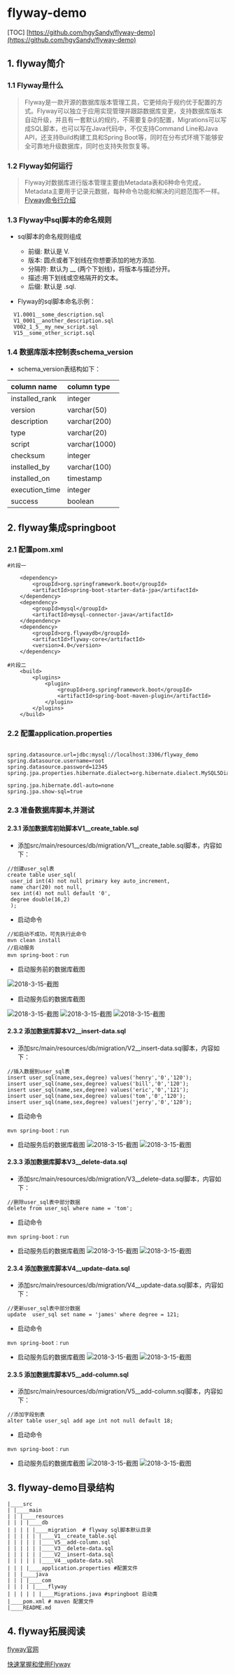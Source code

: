 # flyway-demo
[TOC]
[https://github.com/hgySandy/flyway-demo](https://github.com/hgySandy/flyway-demo)
## 1. flyway简介

### 1.1 Flyway是什么
  >Flyway是一款开源的数据库版本管理工具，它更倾向于规约优于配置的方式。Flyway可以独立于应用实现管理并跟踪数据库变更，支持数据库版本自动升级，并且有一套默认的规约，不需要复杂的配置，Migrations可以写成SQL脚本，也可以写在Java代码中，不仅支持Command Line和Java API，还支持Build构建工具和Spring Boot等，同时在分布式环境下能够安全可靠地升级数据库，同时也支持失败恢复等。
### 1.2  Flyway如何运行
  >Flyway对数据库进行版本管理主要由Metadata表和6种命令完成，Metadata主要用于记录元数据，每种命令功能和解决的问题范围不一样。
[Flyway命令行介绍](https://blog.waterstrong.me/flyway-in-practice/)
### 1.3  Flyway中sql脚本的命名规则
  
  - sql脚本的命名规则组成
    - 前缀: 默认是 V.
    - 版本: 圆点或者下划线在你想要添加的地方添加.
    - 分隔符: 默认为 __ (两个下划线)，将版本与描述分开。
    - 描述:用下划线或空格隔开的文本。
    - 后缀: 默认是 .sql.
  
  - Flyway的sql脚本命名示例：
```
  V1.0001__some_description.sql 
  V1_0001__another_description.sql 
  V002_1_5__my_new_script.sql 
  V15__some_other_script.sql 
```

  
### 1.4 数据库版本控制表schema_version
  - schema_version表结构如下：
  
  |column name    | column type  |
  |:--------------|:-------------|
  |installed_rank | integer      |
  |version        | varchar(50)  |
  |description    | varchar(200) |
  |type           | varchar(20)  |
  |script         | varchar(1000)|
  |checksum       | integer      |
  |installed_by   | varchar(100) |
  |installed_on   | timestamp    |
  |execution_time | integer      |
  |success        | boolean      |


## 2. flyway集成springboot

### 2.1 配置pom.xml

```
#片段一

    <dependency>
        <groupId>org.springframework.boot</groupId>
        <artifactId>spring-boot-starter-data-jpa</artifactId>
    </dependency>
    <dependency>
        <groupId>mysql</groupId>
        <artifactId>mysql-connector-java</artifactId>
    </dependency>
    <dependency>
        <groupId>org.flywaydb</groupId>
        <artifactId>flyway-core</artifactId>
        <version>4.0</version>
    </dependency>

```

```
#片段二
	<build>
		<plugins>
			<plugin>
				<groupId>org.springframework.boot</groupId>
				<artifactId>spring-boot-maven-plugin</artifactId>
			</plugin>
		</plugins>
	</build>

```

### 2.2 配置application.properties

```

spring.datasource.url=jdbc:mysql://localhost:3306/flyway_demo
spring.datasource.username=root
spring.datasource.password=12345
spring.jpa.properties.hibernate.dialect=org.hibernate.dialect.MySQL5Dialect

spring.jpa.hibernate.ddl-auto=none
spring.jpa.show-sql=true

```
### 2.3 准备数据库脚本,并测试

#### 2.3.1 添加数据库初始脚本V1__create_table.sql
- 添加src/main/resources/db/migration/V1__create_table.sql脚本，内容如下：
```
//创建user_sql表
create table user_sql(
 user_id int(4) not null primary key auto_increment,
 name char(20) not null,
 sex int(4) not null default '0',
 degree double(16,2)
 );

```
- 启动命令
```
//如启动不成功，可先执行此命令
mvn clean install
//启动服务
mvn spring-boot：run
```
- 启动服务前的数据库截图

![2018-3-15-截图](http://img.pinbot.me:8080/uploads/2018/3/15/blob_1521083379939.png "blob_1521083379939.png")
- 启动服务后的数据库截图

![2018-3-15-截图](http://img.pinbot.me:8080/uploads/2018/3/15/blob_1521084408833.png "blob_1521084408833.png")
![2018-3-15-截图](http://img.pinbot.me:8080/uploads/2018/3/15/blob_1521084592824.png "blob_1521084592824.png")
![2018-3-15-截图](http://img.pinbot.me:8080/uploads/2018/3/15/blob_1521084997841.png "blob_1521084997841.png")

#### 2.3.2 添加数据库脚本V2__insert-data.sql
- 添加src/main/resources/db/migration/V2__insert-data.sql脚本，内容如下：
```
//插入数据到user_sql表
insert user_sql(name,sex,degree) values('henry','0','120');
insert user_sql(name,sex,degree) values('bill','0','120');
insert user_sql(name,sex,degree) values('eric','0','121');
insert user_sql(name,sex,degree) values('tom','0','120');
insert user_sql(name,sex,degree) values('jerry','0','120');

```
- 启动命令
```
mvn spring-boot：run
```
- 启动服务后的数据库截图
![2018-3-15-截图](http://img.pinbot.me:8080/uploads/2018/3/15/blob_1521085128086.png "blob_1521085128086.png")
![2018-3-15-截图](http://img.pinbot.me:8080/uploads/2018/3/15/blob_1521085169063.png "blob_1521085169063.png")


#### 2.3.3 添加数据库脚本V3__delete-data.sql
- 添加src/main/resources/db/migration/V3__delete-data.sql脚本，内容如下：
```
//删除user_sql表中部分数据
delete from user_sql where name = 'tom';

```
- 启动命令
```
mvn spring-boot：run
```
- 启动服务后的数据库截图
![2018-3-15-截图](http://img.pinbot.me:8080/uploads/2018/3/15/blob_1521085456050.png "blob_1521085456050.png")
![2018-3-15-截图](http://img.pinbot.me:8080/uploads/2018/3/15/blob_1521085495415.png "blob_1521085495415.png")



#### 2.3.4 添加数据库脚本V4__update-data.sql
- 添加src/main/resources/db/migration/V4__update-data.sql脚本，内容如下：
```
//更新user_sql表中部分数据
update  user_sql set name = 'james' where degree = 121;

```
- 启动命令
```
mvn spring-boot：run
```
- 启动服务后的数据库截图
![2018-3-15-截图](http://img.pinbot.me:8080/uploads/2018/3/15/blob_1521085857190.png "blob_1521085857190.png")
![2018-3-15-截图](http://img.pinbot.me:8080/uploads/2018/3/15/blob_1521085887885.png "blob_1521085887885.png")



#### 2.3.5 添加数据库脚本V5__add-column.sql
- 添加src/main/resources/db/migration/V5__add-column.sql脚本，内容如下：
```
//添加字段到表
alter table user_sql add age int not null default 18;
```
- 启动命令
```
mvn spring-boot：run
```
- 启动服务后的数据库截图
![2018-3-15-截图](http://img.pinbot.me:8080/uploads/2018/3/15/blob_1521086125059.png "blob_1521086125059.png")
![2018-3-15-截图](http://img.pinbot.me:8080/uploads/2018/3/15/blob_1521086161338.png "blob_1521086161338.png")





## 3. flyway-demo目录结构

```
|____src
| |____main
| | |____resources
| | | |____db
| | | | |____migration  # flyway sql脚本默认目录
| | | | | |____V1__create_table.sql
| | | | | |____V5__add-column.sql
| | | | | |____V3__delete-data.sql
| | | | | |____V2__insert-data.sql
| | | | | |____V4__update-data.sql
| | | |____application.properties #配置文件
| | |____java
| | | |____com
| | | | |____flyway
| | | | | |____Migrations.java #springboot 启动类 
|____pom.xml # maven 配置文件
|____README.md

```
## 4. flyway拓展阅读

[flyway官网](https://flywaydb.org/)

[快速掌握和使用Flyway](https://blog.waterstrong.me/flyway-in-practice/)
